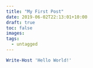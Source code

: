 ```yaml
---
title: "My First Post"
date: 2019-06-02T22:13:01+10:00
draft: true
toc: false
images:
tags: 
  - untagged
---
```


```PowerShell
Write-Host 'Hello World!'
```
